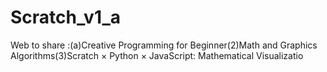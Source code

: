 # Scratch_v1_a
Web to share :(a)Creative Programming for Beginner(2)Math and Graphics Algorithms(3)Scratch × Python × JavaScript: Mathematical Visualizatio
